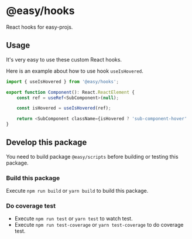 # @easy/hooks

React hooks for easy-projs.

## Usage

It's very easy to use these custom React hooks.

Here is an example about how to use hook `useIsHovered`.

```ts
import { useIsHovered } from '@easy/hooks';

export function Component(): React.ReactElement {
    const ref = useRef<SubComponent>(null);

    const isHovered = useIsHovered(ref);

    return <SubComponent className={isHovered ? 'sub-component-hover' : 'sub-component'} ref={ref} />;
}
```

## Develop this package

You need to build package `@easy/scripts` before building or testing this package.

### Build this package

Execute `npm run build` or `yarn build` to build this package.

### Do coverage test

- Execute `npm run test` or `yarn test` to watch test.
- Execute `npm run test-coverage` or `yarn test-coverage` to do coverage test.
